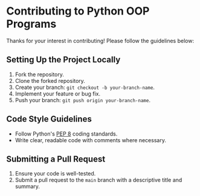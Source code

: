 # Contributing to Python OOP Programs

Thanks for your interest in contributing! Please follow the guidelines below:

## Setting Up the Project Locally

1. Fork the repository.
2. Clone the forked repository.
3. Create your branch: `git checkout -b your-branch-name`.
4. Implement your feature or bug fix.
5. Push your branch: `git push origin your-branch-name`.

## Code Style Guidelines

- Follow Python's [PEP 8](https://pep8.org/) coding standards.
- Write clear, readable code with comments where necessary.

## Submitting a Pull Request

1. Ensure your code is well-tested.
2. Submit a pull request to the `main` branch with a descriptive title and summary.
